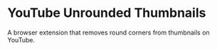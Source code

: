 # YouTube Unrounded Thumbnails

A browser extension that removes round corners from thumbnails on YouTube.

